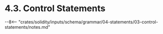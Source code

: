 <!-- This file is generated automatically by infrastructure scripts. Please don't edit by hand. -->

# 4.3. Control Statements

--8<-- "crates/solidity/inputs/schema/grammar/04-statements/03-control-statements/notes.md"
